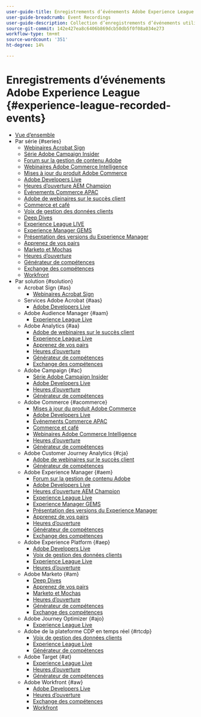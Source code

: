 ```yaml
---
user-guide-title: Enregistrements d’événements Adobe Experience League
user-guide-breadcrumb: Event Recordings
user-guide-description: Collection d’enregistrements d’événements utilisée pour l’utilisation de produits Adobe Enterprise
source-git-commit: 142e427ea8c6406b869dcb50db5f0f08a034e273
workflow-type: tm+mt
source-wordcount: '351'
ht-degree: 14%

---
```



# Enregistrements d’événements Adobe Experience League {#experience-league-recorded-events}

+ [Vue d’ensemble](overview.md)
+ Par série {#series}
   + [Webinaires Acrobat Sign](https://experienceleague.adobe.com/docs/events/acrobat-sign-webinars/overview.html)
   + [Série Adobe Campaign Insider](https://experienceleague.adobe.com/docs/events/adobe-campaign-insider-recordings/overview.html)
   + [Forum sur la gestion de contenu Adobe](https://experienceleague.adobe.com/docs/events/adobe-content-management-forum-recordings/overview.html)
   + [Webinaires Adobe Commerce Intelligence](https://experienceleague.adobe.com/docs/events/mbi-webinars-recordings/overview.html)
   + [Mises à jour du produit Adobe Commerce](https://experienceleague.adobe.com/docs/events/adobe-commerce-product-update-recordings/overview.html)
   + [Adobe Developers Live](https://experienceleague.adobe.com/docs/events/adobe-developers-live-recordings/overview.html)
   + [Heures d’ouverture AEM Champion](https://experienceleague.adobe.com/docs/events/aem-champion-office-hours/overview.html)
   + [Événements Commerce APAC](https://experienceleague.adobe.com/docs/events/apac-commerce-recordings/overview.html)
   + [Adobe de webinaires sur le succès client](https://experienceleague.adobe.com/docs/events/adobe-customer-success-webinar-recordings/overview.html)
   + [Commerce et café](https://experienceleague.adobe.com/docs/events/commerce-and-coffee-recordings/overview.html)
   + [Voix de gestion des données clients](https://experienceleague.adobe.com/docs/events/customer-data-management-voices-recordings/overview.html?lang=fr)
   + [Deep Dives](https://experienceleague.adobe.com/docs/events/deep-dives-recordings/overview.html)
   + [Experience League LIVE](https://experienceleague.adobe.com/docs/events/experience-league-live-recordings/overview.html)
   + [Experience Manager GEMS](https://experienceleague.adobe.com/docs/events/experience-manager-gems-recordings/overview.html)
   + [Présentation des versions du Experience Manager](https://experienceleague.adobe.com/docs/events/aemcs-release-update-recordings/overview.html?lang=fr)
   + [Apprenez de vos pairs](https://experienceleague.adobe.com/docs/events/learn-from-your-peers-recordings/overview.html)
   + [Marketo et Mochas](https://experienceleague.adobe.com/docs/events/marketo-and-mochas-recordings/overview.html)
   + [Heures d’ouverture](https://experienceleague.adobe.com/docs/events/office-hours/overview.html)
   + [Générateur de compétences](https://experienceleague.adobe.com/docs/events/skill-builder-recordings/overview.html)
   + [Exchange des compétences](https://experienceleague.adobe.com/docs/events/the-skill-exchange-recordings/overview.html)
   + [Workfront](https://experienceleague.adobe.com/docs/events/workfront-recordings/overview.html)
+ Par solution {#solution}
   + Acrobat Sign {#as}
      + [Webinaires Acrobat Sign](https://experienceleague.adobe.com/docs/events/acrobat-sign-webinars/overview.html)
   + Services Adobe Acrobat {#aas}
      + [Adobe Developers Live](https://experienceleague.adobe.com/docs/events/adobe-developers-live-recordings/overview.html)
   + Adobe Audience Manager {#aam}
      + [Experience League Live](https://experienceleague.adobe.com/docs/events/experience-league-live-recordings/overview.html)
   + Adobe Analytics {#aa}
      + [Adobe de webinaires sur le succès client](https://experienceleague.adobe.com/docs/events/adobe-customer-success-webinar-recordings/overview.html)
      + [Experience League Live](https://experienceleague.adobe.com/docs/events/experience-league-live-recordings/overview.html)
      + [Apprenez de vos pairs](https://experienceleague.adobe.com/docs/events/learn-from-your-peers-recordings/overview.html)
      + [Heures d’ouverture](https://experienceleague.adobe.com/docs/events/office-hours/overview.html)
      + [Générateur de compétences](https://experienceleague.adobe.com/docs/events/skill-builder-recordings/overview.html)
      + [Exchange des compétences](https://experienceleague.adobe.com/docs/events/the-skill-exchange-recordings/overview.html)
   + Adobe Campaign {#ac}
      + [Série Adobe Campaign Insider](https://experienceleague.adobe.com/docs/events/adobe-campaign-insider-recordings/overview.html)
      + [Adobe Developers Live](https://experienceleague.adobe.com/docs/events/adobe-developers-live-recordings/overview.html)
      + [Heures d’ouverture](https://experienceleague.adobe.com/docs/events/office-hours/overview.html)
      + [Générateur de compétences](https://experienceleague.adobe.com/docs/events/skill-builder-recordings/overview.html)
   + Adobe Commerce {#acommerce}
      + [Mises à jour du produit Adobe Commerce](https://experienceleague.adobe.com/docs/events/adobe-commerce-product-update-recordings/overview.html)
      + [Adobe Developers Live](https://experienceleague.adobe.com/docs/events/adobe-developers-live-recordings/overview.html)
      + [Événements Commerce APAC](https://experienceleague.adobe.com/docs/events/apac-commerce-recordings/overview.html)
      + [Commerce et café](https://experienceleague.adobe.com/docs/events/commerce-and-coffee-recordings/overview.html)
      + [Webinaires Adobe Commerce Intelligence](https://experienceleague.adobe.com/docs/events/mbi-webinars-recordings/overview.html)
      + [Heures d’ouverture](https://experienceleague.adobe.com/docs/events/office-hours/overview.html)
      + [Générateur de compétences](https://experienceleague.adobe.com/docs/events/skill-builder-recordings/overview.html)
   + Adobe Customer Journey Analytics {#cja}
      + [Adobe de webinaires sur le succès client](https://experienceleague.adobe.com/docs/events/adobe-customer-success-webinar-recordings/overview.html)
      + [Générateur de compétences](https://experienceleague.adobe.com/docs/events/skill-builder-recordings/overview.html)
   + Adobe Experience Manager   {#aem}
      + [Forum sur la gestion de contenu Adobe](https://experienceleague.adobe.com/docs/events/adobe-content-management-forum-recordings/overview.html)
      + [Adobe Developers Live](https://experienceleague.adobe.com/docs/events/adobe-developers-live-recordings/overview.html)
      + [Heures d’ouverture AEM Champion](https://experienceleague.adobe.com/docs/events/aem-champion-office-hours/overview.html)
      + [Experience League Live](https://experienceleague.adobe.com/docs/events/experience-league-live-recordings/overview.html)
      + [Experience Manager GEMS](https://experienceleague.adobe.com/docs/events/experience-manager-gems-recordings/overview.html)
      + [Présentation des versions du Experience Manager](https://experienceleague.adobe.com/docs/events/aemcs-release-update-recordings/overview.html?lang=fr)
      + [Apprenez de vos pairs](https://experienceleague.adobe.com/docs/events/learn-from-your-peers-recordings/overview.html)
      + [Heures d’ouverture](https://experienceleague.adobe.com/docs/events/office-hours/overview.html)
      + [Générateur de compétences](https://experienceleague.adobe.com/docs/events/skill-builder-recordings/overview.html)
      + [Exchange des compétences](https://experienceleague.adobe.com/docs/events/the-skill-exchange-recordings/overview.html)
   + Adobe Experience Platform {#aep}
      + [Adobe Developers Live](https://experienceleague.adobe.com/docs/events/adobe-developers-live-recordings/overview.html)
      + [Voix de gestion des données clients](https://experienceleague.adobe.com/docs/events/customer-data-management-voices-recordings/overview.html?lang=fr)
      + [Experience League Live](https://experienceleague.adobe.com/docs/events/experience-league-live-recordings/overview.html)
      + [Heures d’ouverture](https://experienceleague.adobe.com/docs/events/office-hours/overview.html)
   + Adobe Marketo {#am}
      + [Deep Dives](https://experienceleague.adobe.com/docs/events/deep-dives-recordings/overview.html)
      + [Apprenez de vos pairs](https://experienceleague.adobe.com/docs/events/learn-from-your-peers-recordings/overview.html)
      + [Marketo et Mochas](https://experienceleague.adobe.com/docs/events/marketo-and-mochas-recordings/overview.html)
      + [Heures d’ouverture](https://experienceleague.adobe.com/docs/events/office-hours/overview.html)
      + [Générateur de compétences](https://experienceleague.adobe.com/docs/events/skill-builder-recordings/overview.html)
      + [Exchange des compétences](https://experienceleague.adobe.com/docs/events/the-skill-exchange-recordings/overview.html)
   + Adobe Journey Optimizer {#ajo}
      + [Experience League Live](https://experienceleague.adobe.com/docs/events/experience-league-live-recordings/overview.html)
   + Adobe de la plateforme CDP en temps réel {#rtcdp}
      + [Voix de gestion des données clients](https://experienceleague.adobe.com/docs/events/customer-data-management-voices-recordings/overview.html?lang=fr)
      + [Experience League Live](https://experienceleague.adobe.com/docs/events/experience-league-live-recordings/overview.html)
      + [Générateur de compétences](https://experienceleague.adobe.com/docs/events/skill-builder-recordings/overview.html)
   + Adobe Target {#at}
      + [Experience League Live](https://experienceleague.adobe.com/docs/events/experience-league-live-recordings/overview.html)
      + [Heures d’ouverture](https://experienceleague.adobe.com/docs/events/office-hours/overview.html)
      + [Générateur de compétences](https://experienceleague.adobe.com/docs/events/skill-builder-recordings/overview.html)
   + Adobe Workfront {#aw}
      + [Adobe Developers Live](https://experienceleague.adobe.com/docs/events/adobe-developers-live-recordings/overview.html)
      + [Heures d’ouverture](https://experienceleague.adobe.com/docs/events/office-hours/overview.html)
      + [Exchange des compétences](https://experienceleague.adobe.com/docs/events/the-skill-exchange-recordings/overview.html)
      + [Workfront](https://experienceleague.adobe.com/docs/events/workfront-recordings/overview.html)
